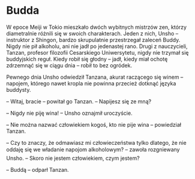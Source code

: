 # Budda

W epoce Meiji w Tokio mieszkało dwóch wybitnych mistrzów zen, którzy diametralnie różnili się w swoich charakterach. Jeden z nich, Unsho – instruktor z Shingon, bardzo skrupulatnie przestrzegał zaleceń Buddy. Nigdy nie pił alkoholu, ani nie jadł po jedenastej rano. Drugi z nauczycieli, Tanzan, profesor filozofii Cesarskiego Uniwersytetu, nigdy nie trzymał się buddyjskich reguł. Kiedy robił się głodny – jadł, kiedy miał ochotę zdrzemnąć się w ciągu dnia – robił to bez ogródek.

Pewnego dnia Unsho odwiedził Tanzana, akurat raczącego się winem – napojem, którego nawet kropla nie powinna przecież dotknąć języka buddysty.

– Witaj, bracie – powitał go Tanzan. – Napijesz się ze mną?

– Nigdy nie piję wina! – Unsho oznajmił uroczyście.

– Nie można nazwać człowiekiem kogoś, kto nie pije wina – powiedział Tanzan.

– Czy to znaczy, że odmawiasz mi człowieczeństwa tylko dlatego, że nie oddaję się we władanie napojom alkoholowym? – zawoła rozgniewany Unsho. – Skoro nie jestem człowiekiem, czym jestem?

– Buddą – odparł Tanzan.
